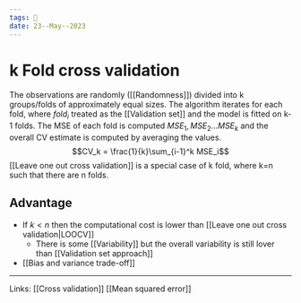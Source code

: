 ```yaml
---
tags: 🌱
date: 23--May--2023
---
```


# k Fold cross validation

The observations are randomly ([[Randomness]]) divided into k groups/folds of approximately equal sizes. The algorithm iterates for each fold, where $fold_i$ treated as the [[Validation set]] and the model is fitted on k-1 folds. The MSE of each fold is computed $MSE_1,MSE_2...MSE_k$ and the overall CV estimate is computed by averaging the values.
$$CV_k = \frac{1}{k}\sum_{i-1}^k MSE_i$$
[[Leave one out cross validation]] is a special case of k fold, where k=n such that there are n folds.
## Advantage
- If $k<n$ then the computational cost is lower than [[Leave one out cross validation|LOOCV]]
    - There is some [[Variability]] but the overall variability is still lover than [[Validation set approach]]
- [[Bias and variance trade-off]]

---
Links: [[Cross validation]] [[Mean squared error]]